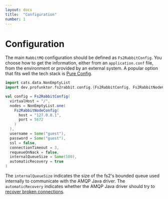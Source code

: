 ```yaml
---
layout: docs
title:  "Configuration"
number: 1
---
```


# Configuration

The main `RabbitMQ` configuration should be defined as `Fs2RabbitConfig`. You choose how to get the information, either from an `application.conf` file, from the environment or provided by an external system. A popular option that fits well the tech stack is [Pure Config](https://pureconfig.github.io/).

```scala mdoc:silent
import cats.data.NonEmptyList
import dev.profunktor.fs2rabbit.config.{Fs2RabbitConfig, Fs2RabbitNodeConfig}

val config = Fs2RabbitConfig(
  virtualHost = "/",
  nodes = NonEmptyList.one(
    Fs2RabbitNodeConfig(
      host = "127.0.0.1",
      port = 5672
    )
  ),
  username = Some("guest"),
  password = Some("guest"),
  ssl = false,
  connectionTimeout = 3,
  requeueOnNack = false,
  internalQueueSize = Some(500),
  automaticRecovery = true
)
```

The `internalQueueSize` indicates the size of the fs2's bounded queue used internally to communicate with the AMQP Java driver.
The `automaticRecovery` indicates whether the AMQP Java driver should try to [recover broken connections](https://www.rabbitmq.com/api-guide.html#recovery).

